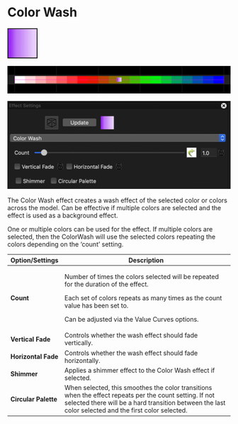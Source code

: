 # Color Wash

![Icon](<../../.gitbook/assets/image (175).png>)

![Sequencer Grid](<../../.gitbook/assets/image (225).png>)

![](<../../.gitbook/assets/image (250).png>)

The Color Wash effect creates a wash effect of the selected color or colors across the model. Can be effective if multiple colors are selected and the effect is used as a background effect.

One or multiple colors can be used for the effect. If multiple colors are selected, then the ColorWash will use the selected colors repeating the colors depending on the ‘count’ setting.

| Option/Settings      | Description                                                                                                                                                                                                                            |
| -------------------- | -------------------------------------------------------------------------------------------------------------------------------------------------------------------------------------------------------------------------------------- |
| **Count**            | <p>Number of times the colors selected will be repeated for the duration of the effect.</p><p>Each set of colors repeats as many times as the count value has been set to.<br></p><p>Can be adjusted via the Value Curves options.</p> |
| **Vertical Fade**    | Controls whether the wash effect should fade vertically.                                                                                                                                                                               |
| **Horizontal Fade**  | Controls whether the wash effect should fade horizontally.                                                                                                                                                                             |
| **Shimmer**          | Applies a shimmer effect to the Color Wash effect if selected.                                                                                                                                                                         |
| **Circular Palette** | When selected, this smoothes the color transitions when the effect repeats per the count setting. If not selected there will be a hard transition between the last color selected and the first color selected.                        |
